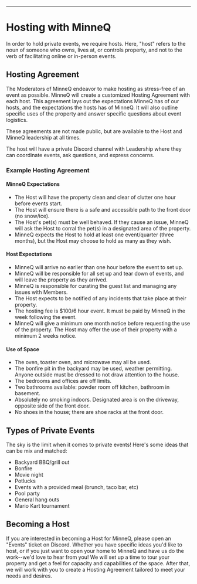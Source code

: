 ---

# Hosting with MinneQ

In order to hold private events, we require hosts. Here, "host" refers to the noun of someone who owns, lives at, or controls property, and not to the verb of facilitating online or in-person events. 

## Hosting Agreement

The Moderators of MinneQ endeavor to make hosting as stress-free of an event as possible. MinneQ will create a customized Hosting Agreement with each host. This agreement lays out the expectations MinneQ has of our hosts, and the expectations the hosts has of MinneQ. It will also outline specific uses of the property and answer specific questions about event logistics. 

These agreements are not made public, but are available to the Host and MinneQ leadership at all times. 

The host will have a private Discord channel with Leadership where they can coordinate events, ask questions, and express concerns. 

### Example Hosting Agreement

#### MinneQ Expectations
* The Host will have the property clean and clear of clutter one hour before events start.
* The Host will ensure there is a safe and accessible path to the front door (no snow/ice).
* The Host's pet(s) must be well behaved. If they cause an issue, MinneQ will ask the Host to corral the pet(s) in a designated area of the property.
* MinneQ expects the Host to hold at least one event/quarter (three months), but the Host may choose to hold as many as they wish. 

#### Host Expectations
* MinneQ will arrive no earlier than one hour before the event to set up.
* MinneQ will be responsible for all set up and tear down of events, and will leave the property as they arrived.
* MinneQ is responsible for curating the guest list and managing any issues with Members.
* The Host expects to be notified of any incidents that take place at their property.
* The hosting fee is $100/6 hour event. It must be paid by MinneQ in the week following the event.
* MinneQ will give a minimum one month notice before requesting the use of the property. The Host may offer the use of their property with a minimum 2 weeks notice. 

#### Use of Space
* The oven, toaster oven, and microwave may all be used.
* The bonfire pit in the backyard may be used, weather permitting. Anyone outside must be dressed to not draw attention to the house.
* The bedrooms and offices are off limits.
* Two bathrooms available: powder room off kitchen, bathroom in basement.
* Absolutely no smoking indoors. Designated area is on the driveway, opposite side of the front door.
* No shoes in the house; there are shoe racks at the front door.

## Types of Private Events

The sky is the limit when it comes to private events! Here's some ideas that can be mix and matched:
* Backyard BBQ/grill out
* Bonfire
* Movie night
* Potlucks
* Events with a provided meal (brunch, taco bar, etc)
* Pool party
* General hang outs
* Mario Kart tournament

## Becoming a Host

If you are interested in becoming a Host for MinneQ, please open an "Events" ticket on Discord. Whether you have specific ideas you'd like to host, or if you just want to open your home to MinneQ and have us do the work--we'd love to hear from you! We will set up a time to tour your property and get a feel for capacity and capabilities of the space. After that, we will work with you to create a Hosting Agreement tailored to meet your needs and desires. 
